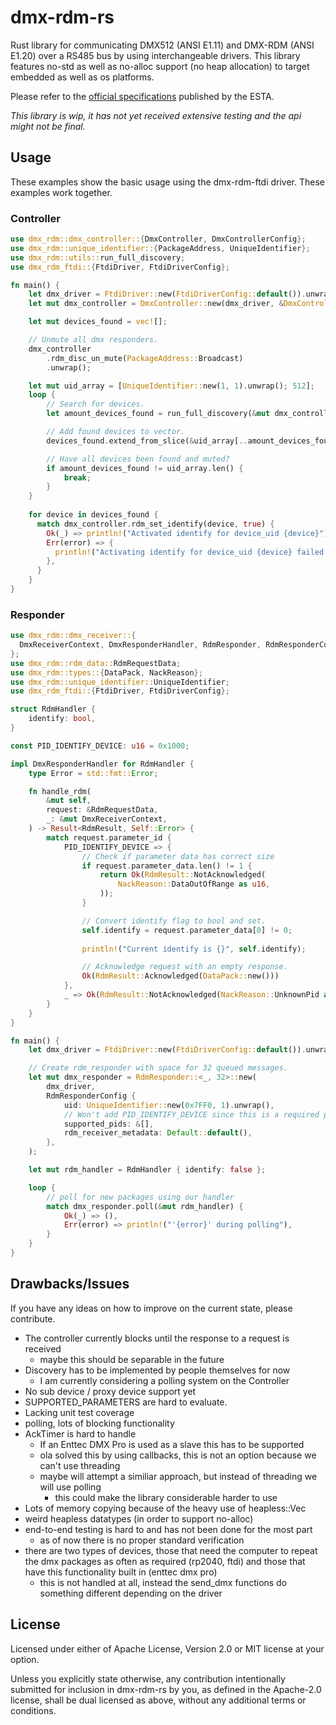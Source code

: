 # dmx-rdm-rs

Rust library for communicating DMX512 (ANSI E1.11) and DMX-RDM (ANSI E1.20) over a RS485 bus by 
using interchangeable drivers. This library features no-std as well as no-alloc support 
(no heap allocation) to target embedded as well as os platforms.

Please refer to the [official specifications](https://tsp.esta.org/) published by the ESTA.

*This library is wip, it has not yet received extensive testing and the api might not be final.*

## Usage
These examples show the basic usage using the dmx-rdm-ftdi driver.
These examples work together.

### Controller

```rust
use dmx_rdm::dmx_controller::{DmxController, DmxControllerConfig};
use dmx_rdm::unique_identifier::{PackageAddress, UniqueIdentifier};
use dmx_rdm::utils::run_full_discovery;
use dmx_rdm_ftdi::{FtdiDriver, FtdiDriverConfig};

fn main() {
    let dmx_driver = FtdiDriver::new(FtdiDriverConfig::default()).unwrap();
    let mut dmx_controller = DmxController::new(dmx_driver, &DmxControllerConfig::default());

    let mut devices_found = vec![];

    // Unmute all dmx responders.
    dmx_controller
        .rdm_disc_un_mute(PackageAddress::Broadcast)
        .unwrap();

    let mut uid_array = [UniqueIdentifier::new(1, 1).unwrap(); 512];
    loop {
        // Search for devices.
        let amount_devices_found = run_full_discovery(&mut dmx_controller, &mut uid_array).unwrap();

        // Add found devices to vector.
        devices_found.extend_from_slice(&uid_array[..amount_devices_found]);

        // Have all devices been found and muted?
        if amount_devices_found != uid_array.len() {
            break;
        }
    }
  
    for device in devices_found { 
      match dmx_controller.rdm_set_identify(device, true) {
        Ok(_) => println!("Activated identify for device_uid {device}"),
        Err(error) => {
          println!("Activating identify for device_uid {device} failed with {error}")
        },
      }
    }
}
```

### Responder

```rust
use dmx_rdm::dmx_receiver::{
  DmxReceiverContext, DmxResponderHandler, RdmResponder, RdmResponderConfig, RdmResult,
};
use dmx_rdm::rdm_data::RdmRequestData;
use dmx_rdm::types::{DataPack, NackReason};
use dmx_rdm::unique_identifier::UniqueIdentifier;
use dmx_rdm_ftdi::{FtdiDriver, FtdiDriverConfig};

struct RdmHandler {
    identify: bool,
}

const PID_IDENTIFY_DEVICE: u16 = 0x1000;

impl DmxResponderHandler for RdmHandler {
    type Error = std::fmt::Error;

    fn handle_rdm(
        &mut self,
        request: &RdmRequestData,
        _: &mut DmxReceiverContext,
    ) -> Result<RdmResult, Self::Error> {
        match request.parameter_id {
            PID_IDENTIFY_DEVICE => {
                // Check if parameter data has correct size
                if request.parameter_data.len() != 1 {
                    return Ok(RdmResult::NotAcknowledged(
                        NackReason::DataOutOfRange as u16,
                    ));
                }

                // Convert identify flag to bool and set.
                self.identify = request.parameter_data[0] != 0;
              
                println!("Current identify is {}", self.identify);

                // Acknowledge request with an empty response.
                Ok(RdmResult::Acknowledged(DataPack::new()))
            },
            _ => Ok(RdmResult::NotAcknowledged(NackReason::UnknownPid as u16)),
        }
    }
}

fn main() {
    let dmx_driver = FtdiDriver::new(FtdiDriverConfig::default()).unwrap();

    // Create rdm_responder with space for 32 queued messages.
    let mut dmx_responder = RdmResponder::<_, 32>::new(
        dmx_driver,
        RdmResponderConfig {
            uid: UniqueIdentifier::new(0x7FF0, 1).unwrap(),
            // Won't add PID_IDENTIFY_DEVICE since this is a required pid.
            supported_pids: &[],
            rdm_receiver_metadata: Default::default(),
        },
    );

    let mut rdm_handler = RdmHandler { identify: false };

    loop {
        // poll for new packages using our handler
        match dmx_responder.poll(&mut rdm_handler) {
            Ok(_) => (),
            Err(error) => println!("'{error}' during polling"),
        }
    }
}
```

## Drawbacks/Issues
If you have any ideas on how to improve on the current state, please contribute.
- The controller currently blocks until the response to a request is received
  - maybe this should be separable in the future
- Discovery has to be implemented by people themselves for now
  - I am currently considering a polling system on the Controller
- No sub device / proxy device support yet
- SUPPORTED_PARAMETERS are hard to evaluate.
- Lacking unit test coverage
- polling, lots of blocking functionality
- AckTimer is hard to handle
  - If an Enttec DMX Pro is used as a slave this has to be supported
  - ola solved this by using callbacks, this is not an option because we can't use threading
  - maybe will attempt a similiar approach, but instead of threading we will use polling
    - this could make the library considerable harder to use
- Lots of memory copying because of the heavy use of heapless::Vec
- weird heapless datatypes (in order to support no-alloc)
- end-to-end testing is hard to and has not been done for the most part
  - as of now there is no proper standard verification
- there are two types of devices, those that need the computer to repeat the dmx packages as 
often as required (rp2040, ftdi) and those that have this functionality built in (enttec dmx pro)
  - this is not handled at all, instead the send_dmx functions do something different depending on the driver

## License
Licensed under either of Apache License, Version 2.0 or MIT license at your option.

Unless you explicitly state otherwise, any contribution intentionally submitted for inclusion in dmx-rdm-rs by you,
as defined in the Apache-2.0 license, shall be dual licensed as above, without any additional terms or conditions. 
